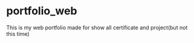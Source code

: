 # portfolio_web
This is my web portfolio
made for show all certificate and project(but not this time)